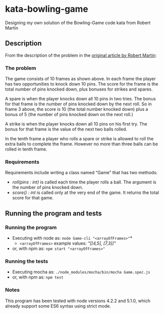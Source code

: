 # kata-bowling-game
Designing my own solution of the Bowling-Game code kata from Robert Martin

## Description

From the description of the problem in the [original article by Robert Martin](http://butunclebob.com/ArticleS.UncleBob.TheBowlingGameKata):

### The problem

The game consists of 10 frames as shown above.  In each frame the player has
two opportunities to knock down 10 pins.  The score for the frame is the total
number of pins knocked down, plus bonuses for strikes and spares.

A spare is when the player knocks down all 10 pins in two tries.  The bonus for
that frame is the number of pins knocked down by the next roll.  So in frame 3
above, the score is 10 (the total number knocked down) plus a bonus of 5 (the
number of pins knocked down on the next roll.)

A strike is when the player knocks down all 10 pins on his first try.  The bonus
for that frame is the value of the next two balls rolled.

In the tenth frame a player who rolls a spare or strike is allowed to roll the extra
balls to complete the frame.  However no more than three balls can be rolled in
tenth frame.

### Requirements

Requirements include writing a class named “Game” that has two methods:
* *roll(pins : int)* is called each time the player rolls a ball.  The argument is the number of pins knocked down.
* *score() : int* is called only at the very end of the game.  It returns the total score for that game.

## Running the program and tests

### Running the program
 * Executing with node as: `node Game-cli "<arrayOfFrames>"`*
     * `<arrayOfFrames>` example values: _"[[4,5], [7,3]]"_
 * or, with npm as: `npm start "<arrayOfFrames>"`

### Running the tests
 * Executing mocha as: `./node_modules/mocha/bin/mocha Game.spec.js`
 * or, with npm as: `npm test`

### Notes
This program has been tested with node versions 4.2.2 and 5.1.0, which already support some ES6 syntax using strict mode.

